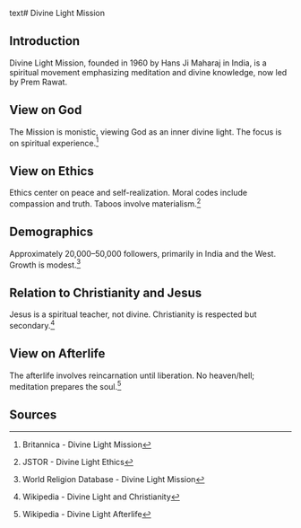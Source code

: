 text# Divine Light Mission
## Introduction
Divine Light Mission, founded in 1960 by Hans Ji Maharaj in India, is a spiritual movement emphasizing meditation and divine knowledge, now led by Prem Rawat.
## View on God
The Mission is monistic, viewing God as an inner divine light. The focus is on spiritual experience.[^1]
## View on Ethics
Ethics center on peace and self-realization. Moral codes include compassion and truth. Taboos involve materialism.[^2]
## Demographics
Approximately 20,000–50,000 followers, primarily in India and the West. Growth is modest.[^3]
## Relation to Christianity and Jesus
Jesus is a spiritual teacher, not divine. Christianity is respected but secondary.[^4]
## View on Afterlife
The afterlife involves reincarnation until liberation. No heaven/hell; meditation prepares the soul.[^5]
## Sources
[^1]: Britannica - Divine Light Mission[](https://www.britannica.com/topic/Divine-Light-Mission)
[^2]: JSTOR - Divine Light Ethics[](https://www.jstor.org/stable/3260853)
[^3]: World Religion Database - Divine Light Mission[](https://www.worldreligiondatabase.org)
[^4]: Wikipedia - Divine Light and Christianity[](https://en.wikipedia.org/wiki/Divine_Light_Mission#Christianity)
[^5]: Wikipedia - Divine Light Afterlife[](https://en.wikipedia.org/wiki/Divine_Light_Mission#Afterlife)
